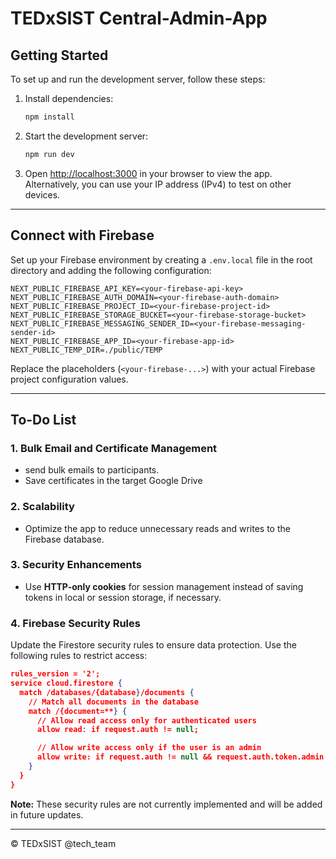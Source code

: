 # TEDxSIST Central-Admin-App

## Getting Started

To set up and run the development server, follow these steps:

1. Install dependencies:

   ```bash
   npm install
   ```

2. Start the development server:

   ```bash
   npm run dev
   ```

3. Open [http://localhost:3000](http://localhost:3000) in your browser to view the app.  
   Alternatively, you can use your IP address (IPv4) to test on other devices.

---

## Connect with Firebase

Set up your Firebase environment by creating a `.env.local` file in the root directory and adding the following configuration:

```env
NEXT_PUBLIC_FIREBASE_API_KEY=<your-firebase-api-key>
NEXT_PUBLIC_FIREBASE_AUTH_DOMAIN=<your-firebase-auth-domain>
NEXT_PUBLIC_FIREBASE_PROJECT_ID=<your-firebase-project-id>
NEXT_PUBLIC_FIREBASE_STORAGE_BUCKET=<your-firebase-storage-bucket>
NEXT_PUBLIC_FIREBASE_MESSAGING_SENDER_ID=<your-firebase-messaging-sender-id>
NEXT_PUBLIC_FIREBASE_APP_ID=<your-firebase-app-id>
NEXT_PUBLIC_TEMP_DIR=./public/TEMP
```

Replace the placeholders (`<your-firebase-...>`) with your actual Firebase project configuration values.

---

## To-Do List

### 1. Bulk Email and Certificate Management

- send bulk emails to participants.
- Save certificates in the target Google Drive

### 2. Scalability

- Optimize the app to reduce unnecessary reads and writes to the Firebase database.

### 3. Security Enhancements

- Use **HTTP-only cookies** for session management instead of saving tokens in local or session storage, if necessary.

### 4. Firebase Security Rules

Update the Firestore security rules to ensure data protection. Use the following rules to restrict access:

```json
rules_version = '2';
service cloud.firestore {
  match /databases/{database}/documents {
    // Match all documents in the database
    match /{document=**} {
      // Allow read access only for authenticated users
      allow read: if request.auth != null;

      // Allow write access only if the user is an admin
      allow write: if request.auth != null && request.auth.token.admin == true;
    }
  }
}
```

**Note:** These security rules are not currently implemented and will be added in future updates.

---

© TEDxSIST @tech_team
